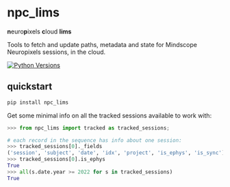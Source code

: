 # npc_lims

**n**euro**p**ixels **c**loud **lims**
	
Tools to fetch and update paths, metadata and state for Mindscope Neuropixels sessions, in the cloud.   

[![Python
Versions](https://img.shields.io/pypi/pyversions/npc_lims.svg)](https://pypi.python.org/pypi/npc-lims/)
## quickstart

```bash
pip install npc_lims
```

Get some minimal info on all the tracked sessions available to work with:
```python
>>> from npc_lims import tracked as tracked_sessions;

# each record in the sequence has info about one session:
>>> tracked_sessions[0]._fields
('session', 'subject', 'date', 'idx', 'project', 'is_ephys', 'is_sync')
>>> tracked_sessions[0].is_ephys
True
>>> all(s.date.year >= 2022 for s in tracked_sessions)
True

```